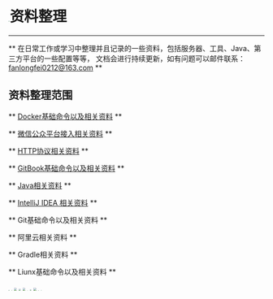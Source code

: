 # <img src="../images/icon/data.png" style="zoom:15%" />资料整理

---

**
在日常工作或学习中整理并且记录的一些资料，包括服务器、工具、Java、第三方平台的一些配置等等，
文档会进行持续更新，如有问题可以邮件联系：fanlongfei0212@163.com
**

## 资料整理范围

**
[Docker基础命令以及相关资料](docker/docker1.md)
**

**
[微信公众平台接入相关资料](wechat/wechat1.md)
**

**
[HTTP协议相关资料](http/http1.md)
**

**
[GitBook基础命令以及相关资料](gitbook/gitbook1.md)
**

**
[Java相关资料](java/springboot/springboot1.md)
**

**
[IntelliJ IDEA 相关资料](idea/idea1.md)
**

**
Git基础命令以及相关资料
**

**
阿里云相关资料
**

**
Gradle相关资料
**

**
Liunx基础命令以及相关资料
**

<img src="../images/icon/docker.jpeg" style="zoom:12%" />
<img src="../images/icon/wechat.jpeg" style="zoom:8%" />
<img src="../images/icon/http.png" style="zoom:33%" />
<img src="../images/icon/gitbook.png" style="zoom:25%" />
<img src="../images/icon/java.png" style="zoom:33%" />
<img src="../images/icon/IntelliJIDEA.png" style="zoom:6%" />
<img src="../images/icon/git.jpeg" style="zoom:19%" />
<img src="../images/icon/aliyun.png" style="zoom:33%" />
<img src="../images/icon/gradle.png" style="zoom:7%" />
<img src="../images/icon/liunx.jpg" style="zoom:9%" />